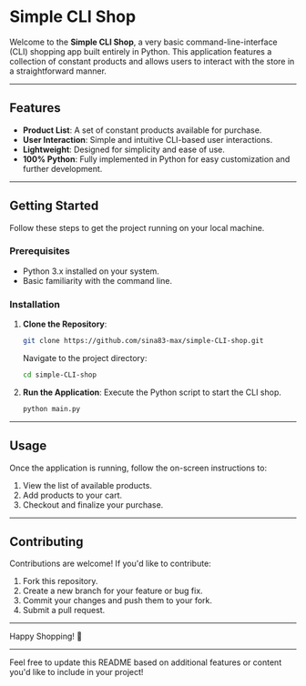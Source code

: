 # Simple CLI Shop

Welcome to the **Simple CLI Shop**, a very basic command-line-interface (CLI) shopping app built entirely in Python. This application features a collection of constant products and allows users to interact with the store in a straightforward manner.

---

## Features

- **Product List**: A set of constant products available for purchase.
- **User Interaction**: Simple and intuitive CLI-based user interactions.
- **Lightweight**: Designed for simplicity and ease of use.
- **100% Python**: Fully implemented in Python for easy customization and further development.

---

## Getting Started

Follow these steps to get the project running on your local machine.

### Prerequisites

- Python 3.x installed on your system.
- Basic familiarity with the command line.

### Installation

1. **Clone the Repository**:
   ```bash
   git clone https://github.com/sina83-max/simple-CLI-shop.git
   ```
   Navigate to the project directory:
   ```bash
   cd simple-CLI-shop
   ```

2. **Run the Application**:
   Execute the Python script to start the CLI shop.
   ```bash
   python main.py
   ```

---

## Usage

Once the application is running, follow the on-screen instructions to:

1. View the list of available products.
2. Add products to your cart.
3. Checkout and finalize your purchase.

---

## Contributing

Contributions are welcome! If you'd like to contribute:

1. Fork this repository.
2. Create a new branch for your feature or bug fix.
3. Commit your changes and push them to your fork.
4. Submit a pull request.

---



Happy Shopping! 🛒

---

Feel free to update this README based on additional features or content you'd like to include in your project!

